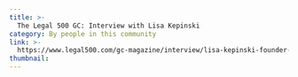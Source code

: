 ```yaml
---
title: >-
  The Legal 500 GC: Interview with Lisa Kepinski
category: By people in this community
link: >-
  https://www.legal500.com/gc-magazine/interview/lisa-kepinski-founder-and-director-inclusion-institute
thumbnail: 
---
```


